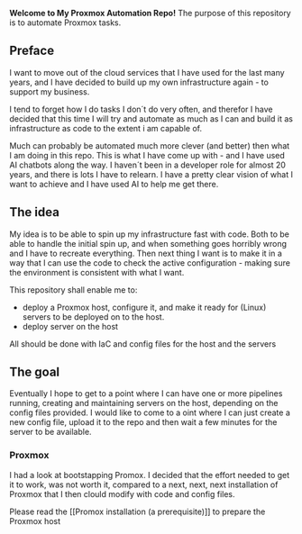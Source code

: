 **Welcome to My Proxmox Automation Repo!**
The purpose of this repository is to automate Proxmox tasks.
## Preface
I want to move out of the cloud services that I have used for the last many years, and I have decided to build up my own infrastructure again - to support my business. 

I tend to forget how I do tasks I don´t do very often, and therefor I have decided that this time I will try and automate as much as I can and build it as infrastructure as code to the extent i am capable of. 

Much can probably be automated much more clever (and better) then what I am doing in this repo. This is what I have come up with - and I have used AI chatbots along the way.
I haven´t been in a developer role for almost 20 years, and there is lots I have to relearn. I have a pretty clear vision of what I want to achieve and I have used AI to help me get there.

## The idea
My idea is to be able to spin up my infrastructure fast with code. Both to be able to handle the initial spin up, and when something goes horribly wrong and I have to recreate everything. Then next thing I want is to make it in a way that I can use the code to check the active configuration - making sure the environment is consistent with what I want. 

This repository shall enable me to:
- deploy a Proxmox host, configure it, and make it ready for (Linux) servers to be deployed on to the host.
- deploy server on the host

All should be done with IaC and config files for the host and the servers

## The goal
Eventually I hope to get to a point where I can have one or more pipelines running, creating and maintaining servers on the host, depending on the config files provided. I would like to come to a oint where I can just create a new config file, upload it to the repo and then wait a few minutes for the server to be available.

### Proxmox
I had a look at bootstapping Promox. I decided that the effort needed to get it to work, was not worth it, compared to a next, next, next installation of Proxmox that I then clould modify with code and config files.

Please read the [[Promox installation (a prerequisite)]] to prepare the Proxmox host